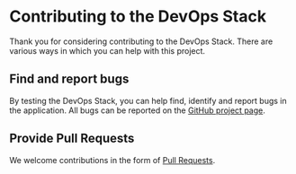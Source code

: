 # Contributing to the DevOps Stack

  Thank you for considering contributing to the DevOps Stack. 
  There are various ways in which you can help with this project.


## Find and report bugs

  By testing the DevOps Stack, you can help find, identify and report bugs in the application.
  All bugs can be reported on the [GitHub project page](https://github.com/camptocamp/devops-stack/issues).


## Provide Pull Requests

  We welcome contributions in the form of [Pull Requests](https://github.com/camptocamp/devops-stack/pulls).
